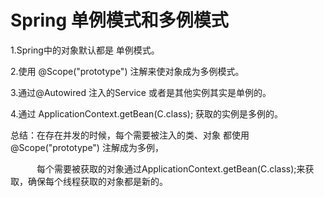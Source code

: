 # Spring 单例模式和多例模式

1.Spring中的对象默认都是 单例模式。

2.使用 @Scope("prototype") 注解来使对象成为多例模式。

3.通过@Autowired 注入的Service 或者是其他实例其实是单例的。

4.通过 ApplicationContext.getBean(C.class); 获取的实例是多例的。

 

 

 

总结：在存在并发的时候，每个需要被注入的类、对象 都使用@Scope("prototype") 注解成为多例，

　　　每个需要被获取的对象通过ApplicationContext.getBean(C.class);来获取，确保每个线程获取的对象都是新的。

